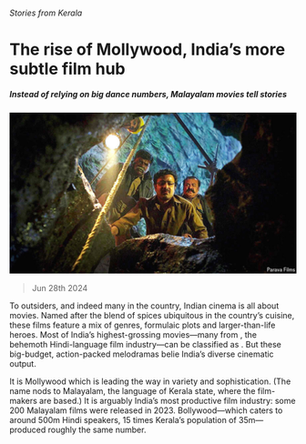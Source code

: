 ###### Stories from Kerala

# The rise of Mollywood, India’s more subtle film hub 

##### Instead of relying on big dance numbers, Malayalam movies tell stories 

![image](images/20240706_CUP003.jpg) 

> Jun 28th 2024 

To outsiders, and indeed many in the country, Indian cinema is all about  movies. Named after the blend of spices ubiquitous in the country’s cuisine, these films feature a mix of genres, formulaic plots and larger-than-life heroes. Most of India’s highest-grossing movies—many from , the behemoth Hindi-language film industry—can be classified as . But these big-budget, action-packed melodramas belie India’s diverse cinematic output. 

It is Mollywood which is leading the way in variety and sophistication. (The name nods to Malayalam, the language of Kerala state, where the film-makers are based.) It is arguably India’s most productive film industry: some 200 Malayalam films were released in 2023. Bollywood—which caters to around 500m Hindi speakers, 15 times Kerala’s population of 35m—produced roughly the same number. 

